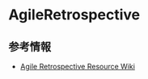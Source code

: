 # AgileRetrospective

## 参考情報
- [Agile Retrospective Resource Wiki](http://retrospectivewiki.org/index.php?title=Agile_Retrospective_Resource_Wiki)
